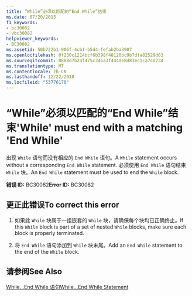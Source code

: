 ```yaml
---
title: “While”必须以匹配的“End While”结束
ms.date: 07/20/2015
f1_keywords:
- bc30082
- vbc30082
helpviewer_keywords:
- BC30082
ms.assetid: 50b722b1-906f-4cb1-b5d4-fefab2ba3907
ms.openlocfilehash: 0f230c1214bcf6b398f48120bc9b7dfa82529d63
ms.sourcegitcommit: 0888d7b24f475c346a3f444de8d83ec1ca7cd234
ms.translationtype: MT
ms.contentlocale: zh-CN
ms.lasthandoff: 12/22/2018
ms.locfileid: "53776170"
---
```

# <a name="while-must-end-with-a-matching-end-while"></a><span data-ttu-id="66167-102">“While”必须以匹配的“End While”结束</span><span class="sxs-lookup"><span data-stu-id="66167-102">'While' must end with a matching 'End While'</span></span>
<span data-ttu-id="66167-103">出现 `While` 语句而没有相应的 `End While` 语句。</span><span class="sxs-lookup"><span data-stu-id="66167-103">A `While` statement occurs without a corresponding `End While` statement.</span></span> <span data-ttu-id="66167-104">必须使用 `End While` 语句结束 `While` 块。</span><span class="sxs-lookup"><span data-stu-id="66167-104">An `End While` statement must be used to end the `While` block.</span></span>  
  
 <span data-ttu-id="66167-105">**错误 ID:** BC30082</span><span class="sxs-lookup"><span data-stu-id="66167-105">**Error ID:** BC30082</span></span>  
  
## <a name="to-correct-this-error"></a><span data-ttu-id="66167-106">更正此错误</span><span class="sxs-lookup"><span data-stu-id="66167-106">To correct this error</span></span>  
  
1.  <span data-ttu-id="66167-107">如果此 `While` 块属于一组嵌套的 `While` 块，请确保每个块均已正确终止。</span><span class="sxs-lookup"><span data-stu-id="66167-107">If this `While` block is part of a set of nested `While` blocks, make sure each block is properly terminated.</span></span>  
  
2.  <span data-ttu-id="66167-108">将 `End While` 语句添加到 `While` 块末尾。</span><span class="sxs-lookup"><span data-stu-id="66167-108">Add an `End While` statement to the end of the `While` block.</span></span>  
  
## <a name="see-also"></a><span data-ttu-id="66167-109">请参阅</span><span class="sxs-lookup"><span data-stu-id="66167-109">See Also</span></span>  
 [<span data-ttu-id="66167-110">While...End While 语句</span><span class="sxs-lookup"><span data-stu-id="66167-110">While...End While Statement</span></span>](../../visual-basic/language-reference/statements/while-end-while-statement.md)
